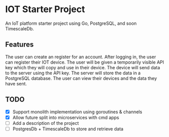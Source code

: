 # IOT Starter Project

An IoT platform starter project using Go, PostgreSQL, and soon TimescaleDb.

## Features

The user can create an register for an account. After logging in, the user can register their IOT device. The user will be given a temporarily visible API key which they will copy and use in their device. The device will send data to the server using the API key. The server will store the data in a PostgreSQL database. The user can view their devices and the data they have sent.

## TODO

- [X] Support monolith implementation using goroutines & channels
- [X] Allow future split into microservices with cmd apps
- [ ] Add a description of the project
- [ ] PostgresDb + TimescaleDb to store and retrieve data
